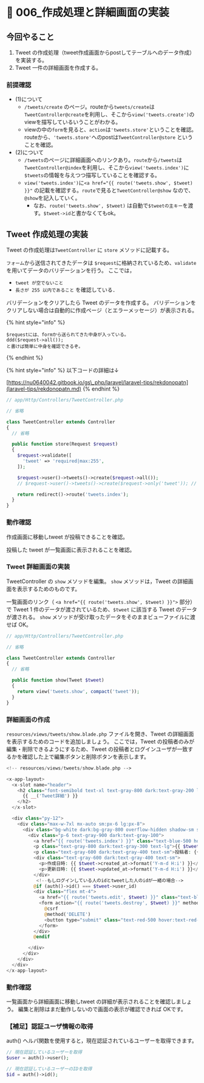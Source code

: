 # 🍄 006\_作成処理と詳細画面の実装

## 今回やること

1. Tweet の作成処理（tweet作成画面からpostしてテーブルへのデータ作成）を実装する。
2. Tweet 一件の詳細画面を作成する。

### 前提確認

* (1)について
  * `/tweets/create` のページ。routeから`tweets/create`は`TweetController@create`を利用し、そこから`view('tweets.create')`のviewを描写しているいうことがわかる。
  * viewの中の`form`を見ると、`action`は`'tweets.store'`ということを確認。routeから、`'tweets.store'`へのpostは`TweetController@store` ということを確認。
* (2)について
  * `/tweets`のページに詳細画面へのリンクあり。`route`から`/tweets`は`TweetController@index`を利用し、そこから`view('tweets.index')`に`$tweets`の情報を与えつつ描写していることを確認する。
  * `view('tweets.index')`に`<a href="{{ route('tweets.show', $tweet) }}"` の記載を確認する。`route`で見ると`TweetController@show` なので、`@show`を記入していく。
    * なお、`route('tweets.show', $tweet)` は自動で`$tweetの主キー`を渡す。`$tweet->id`と書かなくてもok。



## Tweet 作成処理の実装

Tweet の作成処理は`TweetController` に `store` メソッドに記載する。

`フォーム`から送信されてきたデータは `$request`に格納されているため、`validate` を用いてデータのバリデーションを行う。 ここでは，

* `tweet が空でないこと`
* `長さが 255 以内であること` を確認している．

バリデーションをクリアしたら Tweet のデータを作成する。 バリデーションをクリアしない場合は自動的に作成ページ（とエラーメッセージ）が表示される。

{% hint style="info" %}
```
$requestには、formから送られてきた中身が入っている。
ddd($request->all());
と書けば簡単に中身を確認できるぞ。
```
{% endhint %}

{% hint style="info" %}
以下コードの詳細は↓

[https://nu0640042.gitbook.io/gs\_php/laravel/laravel-tips/rekdonopatn](laravel-tips/rekdonopatn.md)
{% endhint %}

```php
// app/Http/Controllers/TweetController.php

// 省略

class TweetController extends Controller
{
  // 省略

  public function store(Request $request)
  {
    $request->validate([
      'tweet' => 'required|max:255',
    ]);

    $request->user()->tweets()->create($request->all());
    // $request->user()->tweets()->create($request->only('tweet')); // ←これでもok

    return redirect()->route('tweets.index');
  }
}
```

### 動作確認

作成画面に移動しtweet が投稿できることを確認。

投稿した tweet が一覧画面に表示されることを確認。

### Tweet 詳細画面の実装

TweetController の `show` メソッドを編集。 `show` メソッドは，Tweet の詳細画面を表示するためのものです。

一覧画面のリンク（ `<a href="{{ route('tweets.show', $tweet) }}">` 部分）で Tweet 1 件のデータが渡されているため、`$tweet` に該当する Tweet のデータが渡される。 `show` メソッドが受け取ったデータをそのままビューファイルに渡せば OK。

```php
// app/Http/Controllers/TweetController.php

// 省略

class TweetController extends Controller
{
  // 省略

  public function show(Tweet $tweet)
  {
    return view('tweets.show', compact('tweet'));
  }
}
```

### 詳細画面の作成

`resources/views/tweets/show.blade.php` ファイルを開き、Tweet の詳細画面を表示するためのコードを追加しましょう。 ここでは，Tweet の投稿者のみが編集・削除できるようにするため、Tweet の投稿者とログインユーザが一致するかを確認した上で編集ボタンと削除ボタンを表示します。

```php
<!-- resources/views/tweets/show.blade.php -->

<x-app-layout>
  <x-slot name="header">
    <h2 class="font-semibold text-xl text-gray-800 dark:text-gray-200 leading-tight">
      {{ __('Tweet詳細') }}
    </h2>
  </x-slot>

  <div class="py-12">
    <div class="max-w-7xl mx-auto sm:px-6 lg:px-8">
      <div class="bg-white dark:bg-gray-800 overflow-hidden shadow-sm sm:rounded-lg">
        <div class="p-6 text-gray-900 dark:text-gray-100">
          <a href="{{ route('tweets.index') }}" class="text-blue-500 hover:text-blue-700 mr-2">一覧に戻る</a>
          <p class="text-gray-800 dark:text-gray-300 text-lg">{{ $tweet->tweet }}</p>
          <p class="text-gray-600 dark:text-gray-400 text-sm">投稿者: {{ $tweet->user->name }}</p>
          <div class="text-gray-600 dark:text-gray-400 text-sm">
            <p>作成日時: {{ $tweet->created_at->format('Y-m-d H:i') }}</p>
            <p>更新日時: {{ $tweet->updated_at->format('Y-m-d H:i') }}</p>
          </div>
           <!--もしログインしている人のidとtweetした人のidが一緒の場合-->
          @if (auth()->id() === $tweet->user_id)
          <div class="flex mt-4">
            <a href="{{ route('tweets.edit', $tweet) }}" class="text-blue-500 hover:text-blue-700 mr-2">編集</a>
            <form action="{{ route('tweets.destroy', $tweet) }}" method="POST" onsubmit="return confirm('本当に削除しますか？');">
              @csrf
              @method('DELETE')
              <button type="submit" class="text-red-500 hover:text-red-700">削除</button>
            </form>
          </div>
          @endif

        </div>
      </div>
    </div>
  </div>
</x-app-layout>

```

### 動作確認

一覧画面から詳細画面に移動しtweet の詳細が表示されることを確認しましょう。 編集と削除はまだ動作しないので画面の表示が確認できれば OKです。

### 【補足】認証ユーザ情報の取得

auth() ヘルパ関数を使用すると，現在認証されているユーザーを取得できます。

```php
// 現在認証しているユーザーを取得
$user = auth()->user();

// 現在認証しているユーザーのIDを取得
$id = auth()->id();
```
